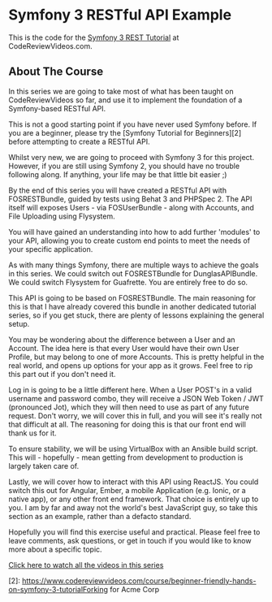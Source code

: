 Symfony 3 RESTful API Example
=============================

This is the code for the [Symfony 3 REST Tutorial][1] at CodeReviewVideos.com.

## About The Course

In this series we are going to take most of what has been taught on CodeReviewVideos so far, and use it to implement the foundation of a Symfony-based RESTful API.

This is not a good starting point if you have never used Symfony before. If you are a beginner, please try the [Symfony Tutorial for Beginners][2] before attempting to create a RESTful API.

Whilst very new, we are going to proceed with Symfony 3 for this project. However, if you are still using Symfony 2, you should have no trouble following along. If anything, your life may be that little bit easier ;)

By the end of this series you will have created a RESTful API with FOSRESTBundle, guided by tests using Behat 3 and PHPSpec 2. The API itself will exposes Users - via FOSUserBundle - along with Accounts, and File Uploading using Flysystem.

You will have gained an understanding into how to add further 'modules' to your API, allowing you to create custom end points to meet the needs of your specific application.

As with many things Symfony, there are multiple ways to achieve the goals in this series. We could switch out FOSRESTBundle for DunglasAPIBundle. We could switch Flysystem for Guafrette. You are entirely free to do so.

This API is going to be based on FOSRESTBundle. The main reasoning for this is that I have already covered this bundle in another dedicated tutorial series, so if you get stuck, there are plenty of lessons explaining the general setup.

You may be wondering about the difference between a User and an Account. The idea here is that every User would have their own User Profile, but may belong to one of more Accounts. This is pretty helpful in the real world, and opens up options for your app as it grows. Feel free to rip this part out if you don't need it.

Log in is going to be a little different here. When a User POST's in a valid username and password combo, they will receive a JSON Web Token / JWT (pronounced Jot), which they will then need to use as part of any future request. Don't worry, we will cover this in full, and you will see it's really not that difficult at all. The reasoning for doing this is that our front end will thank us for it.

To ensure stability, we will be using VirtualBox with an Ansible build script. This will - hopefully - mean getting from development to production is largely taken care of.

Lastly, we will cover how to interact with this API using ReactJS. You could switch this out for Angular, Ember, a mobile Application (e.g. Ionic, or a native app), or any other front end framework. That choice is entirely up to you. I am by far and away not the world's best JavaScript guy, so take this section as an example, rather than a defacto standard.

Hopefully you will find this exercise useful and practical. Please feel free to leave comments, ask questions, or get in touch if you would like to know more about a specific topic.

[Click here to watch all the videos in this series][1]


[1]: https://www.codereviewvideos.com/course/symfony-3-rest-tutorial
[2]: https://www.codereviewvideos.com/course/beginner-friendly-hands-on-symfony-3-tutorialForking for Acme Corp

